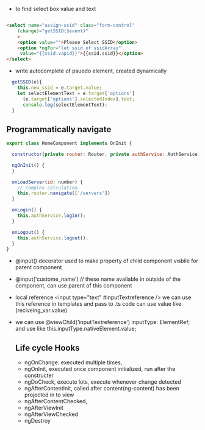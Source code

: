 
* to find select box value and text

```HTML

<select name="assign-ssid" class="form-control"
	(change)="getSSID($event)"
	>
	<option value="">Please Select SSID</option>
	<option *ngFor="let ssid of ssidArray"
	 value="{{ssid.vapid}}">{{ssid.ssid}}</option>
</select>

```

* write autocomplete of psuedo element, created dynamically

```javascript
  getSSID(e){
    this.new_ssid = e.target.value;
    let selectElementText = e.target['options']
      [e.target['options'].selectedIndex].text;
      console.log(selectElementText);
  }
```

## Programmatically navigate

```javascript
export class HomeComponent implements OnInit {

  constructor(private router: Router, private authService: AuthService) { }

  ngOnInit() {
  }

  onLoadServer(id: number) {
    // complex calculation
    this.router.navigate(['/servers'])
  }

  onLogin() {
    this.authService.login();
  }

  onLogout() {
    this.authService.logout();
  }
}

```



* @input() decorator used to make property of child component visbile for parent component

* @input('custome_name') // these name available in outside of the component, can use parent of this component

* local reference <input type="text" #inputTextreference /> we can use this reference in templates and pass to .ts code can use value like (reciveing_var.value)
* we can use @viewChild('inputTextreference') inputType: ElementRef;
  and use like this.inputType.nativeElement.value;

  ## Life cycle Hooks

  * ngOnChange. executed multiple times, 
  * ngOnInit, executed once component initialized, run after the constructer
  * ngDoCheck, execute lots, execute whenever change detected
  * ngAfterContentInit, called after content(ng-content) has been projected in to view
  * ngAfterContentChecked, 
  * ngAfterViewInit
  * ngAfterViewChecked
  * ngDestroy
  





